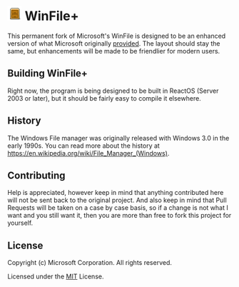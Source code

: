 # ![icon](winfile.png) WinFile+

This permanent fork of Microsoft's WinFile is designed to be an enhanced version of what Microsoft originally [provided](https://github.com/Microsoft/winfile). The layout should stay the same, but enhancements will be made to be friendlier for modern users.

## Building WinFile+

Right now, the program is being designed to be built in ReactOS (Server 2003 or later), but it should be fairly easy to compile it elsewhere.

## History

The Windows File manager was originally released with Windows 3.0 in the early 1990s.  You can read more about the history at https://en.wikipedia.org/wiki/File_Manager_(Windows).

## Contributing

Help is appreciated, however keep in mind that anything contributed here will not be sent back to the original project. And also keep in mind that Pull Requests will be taken on a case by case basis, so if a change is not what I want and you still want it, then you are more than free to fork this project for yourself.

## License

Copyright (c) Microsoft Corporation. All rights reserved.

Licensed under the [MIT](LICENSE) License.